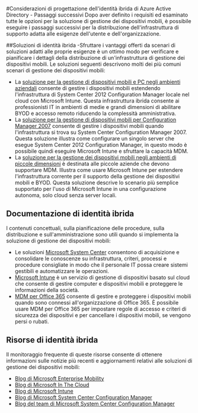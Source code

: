<properties
	pageTitle="Considerazioni di progettazione dell'identità ibrida di Azure Active Directory - Passaggi successivi | Microsoft Azure"
	description="Riepilogo e passaggi successivi dopo la lettura della guida sulla progettazione dell'identità ibrida"
	documentationCenter=""
	services="active-directory"
	authors="yurid"
	manager="stevenpo"
	editor=""/>

<tags
	ms.service="active-directory"
	ms.devlang="na"
	ms.topic="article"
    ms.tgt_pltfrm="na"
    ms.workload="identity" 
	ms.date="11/08/2015"
	ms.author="yurid"/>

#Considerazioni di progettazione dell'identità ibrida di Azure Active Directory - Passaggi successivi
Dopo aver definito i requisiti ed esaminato tutte le opzioni per la soluzione di gestione dei dispositivi mobili, è possibile eseguire i passaggi successivi per la distribuzione dell'infrastruttura di supporto adatta alle esigenze dell'utente e dell'organizzazione.

##Soluzioni di identità ibrida
-Sfruttare i vantaggi offerti da scenari di soluzioni adatti alle proprie esigenze è un ottimo modo per verificare e pianificare i dettagli della distribuzione di un'infrastruttura di gestione dei dispositivi mobili. Le soluzioni seguenti descrivono molti dei più comuni scenari di gestione dei dispositivi mobili:

- La [soluzione per la gestione di dispositivi mobili e PC negli ambienti aziendali](https://technet.microsoft.com/it-IT/library/dn582037.aspx) consente di gestire i dispositivi mobili estendendo l'infrastruttura di System Center 2012 Configuration Manager locale nel cloud con Microsoft Intune. Questa infrastruttura ibrida consente ai professionisti IT in ambienti di medie e grandi dimensioni di abilitare BYOD e accesso remoto riducendo la complessità amministrativa.
- La [soluzione per la gestione di dispositivi mobili per Configuration Manager 2007](https://technet.microsoft.com/it-IT/library/dn508400.aspx) consente di gestire i dispositivi mobili quando l'infrastruttura si trova su System Center Configuration Manager 2007. Questa soluzione illustra come configurare un singolo server che esegue System Center 2012 Configuration Manager, in questo modo è possibile quindi eseguire Microsoft Intune e sfruttare la capacità MDM.
- La [soluzione per la gestione dei dispositivi mobili negli ambienti di piccole dimensioni](https://technet.microsoft.com/it-IT/library/dn715906.aspx) è destinata alle piccole aziende che devono supportare MDM. Illustra come usare Microsoft Intune per estendere l'infrastruttura corrente per il supporto della gestione dei dispositivi mobili e BYOD. Questa soluzione descrive lo scenario più semplice supportato per l'uso di Microsoft Intune in una configurazione autonoma, solo cloud senza server locali.

## Documentazione di identità ibrida
I contenuti concettuali, sulla pianificazione delle procedure, sulla distribuzione e sull'amministrazione sono utili quando si implementa la soluzione di gestione dei dispositivi mobili:

- Le soluzioni [Microsoft System Center](https://technet.microsoft.com/it-IT/library/cc507089.aspx) consentono di acquisizione e consolidare le conoscenze su infrastruttura, criteri, processi e procedure consigliate in modo che il personale IT possa creare sistemi gestibili e automatizzare le operazioni.
- [Microsoft Intune](https://technet.microsoft.com/it-IT/library/jj676587.aspx) è un servizio di gestione di dispositivi basato sul cloud che consente di gestire computer e dispositivi mobili e proteggere le informazioni della società.
- [MDM per Office 365](https://technet.microsoft.com/it-IT/library/ms.o365.cc.devicepolicy.aspx) consente di gestire e proteggere i dispositivi mobili quando sono connessi all'organizzazione di Office 365. È possibile usare MDM per Office 365 per impostare regole di accesso e criteri di sicurezza dei dispositivi e per cancellare i dispositivi mobili, se vengono persi o rubati.

## Risorse di identità ibrida
Il monitoraggio frequente di queste risorse consente di ottenere informazioni sulle notizie più recenti e aggiornamenti relativi alle soluzioni di gestione dei dispositivi mobili:

- [Blog di Microsoft Enterprise Mobility](http://blogs.technet.com/b/enterprisemobility/)
- [Blog di Microsoft In The Cloud](http://blogs.technet.com/b/in_the_cloud/)
- [Blog di Microsoft Intune](http://blogs.technet.com/b/microsoftintune/)
- [Blog di Microsoft System Center Configuration Manager](http://blogs.technet.com/b/configurationmgr/)
- [Blog del team di Microsoft System Center Configuration Manager](http://blogs.technet.com/b/configmgrteam/)

<!---HONumber=Nov15_HO3-->